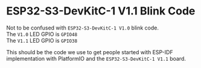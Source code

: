 # ESP32-S3-DevKitC-1 V1.1 Blink Code
Not to be confused with `ESP32-S3-DevKitC-1 V1.0` blink code.  
The `V1.0` LED GPIO is `GPIO48`   
The `V1.1` LED GPIO is `GPIO38`  

This should be the code we use to get people started with ESP-IDF implementation with PlatformIO and the `ESP32-S3-DevKitC-1 V1.1` board.